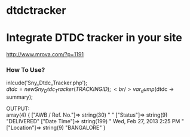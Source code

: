 dtdctracker
===========

<h1>Integrate DTDC tracker in your site</h1>
<a href="http://www.mrova.com/?p=1191">http://www.mrova.com/?p=1191</a>
<h3>How To Use?</h3>

inlcude('Sny_Dtdc_Tracker.php');<br/>
$dtdc = new Sny_Dtdc_Tracker(TRACKING ID);<br/>
var_dump($dtdc -> summary);<br/>

OUTPUT:<br/>
array(4) { ["AWB / Ref. No."]=> string(30) "   " ["Status"]=> string(9) "DELIVERED" ["Date Time"]=> string(199) " Wed, Feb 27, 2013  2:25 PM " ["Location"]=> string(9) "BANGALORE" }
